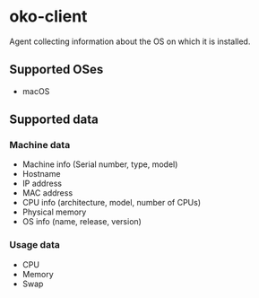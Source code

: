 # oko-client
Agent collecting information about the OS on which it is installed.

## Supported OSes
* macOS

## Supported data

### Machine data
* Machine info (Serial number, type, model)
* Hostname
* IP address
* MAC address
* CPU info (architecture, model, number of CPUs)
* Physical memory
* OS info (name, release, version)

### Usage data
* CPU
* Memory
* Swap

